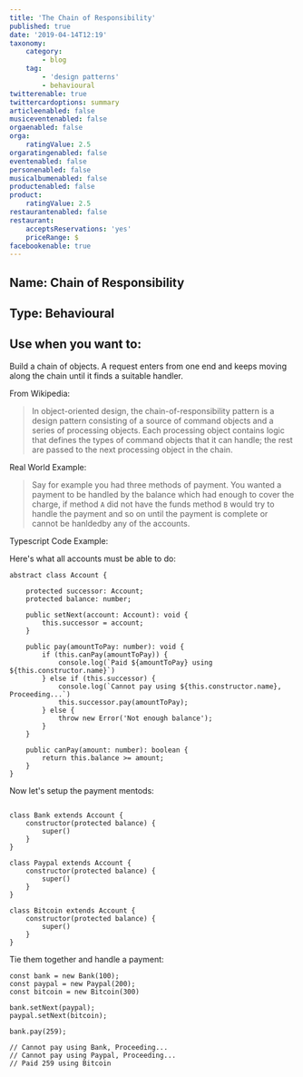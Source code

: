```yaml
---
title: 'The Chain of Responsibility'
published: true
date: '2019-04-14T12:19'
taxonomy:
    category:
        - blog
    tag:
        - 'design patterns'
        - behavioural
twitterenable: true
twittercardoptions: summary
articleenabled: false
musiceventenabled: false
orgaenabled: false
orga:
    ratingValue: 2.5
orgaratingenabled: false
eventenabled: false
personenabled: false
musicalbumenabled: false
productenabled: false
product:
    ratingValue: 2.5
restaurantenabled: false
restaurant:
    acceptsReservations: 'yes'
    priceRange: $
facebookenable: true
---
```


## Name: Chain of Responsibility

## Type: Behavioural

## Use when you want to:

Build a chain of objects. A request enters from one end and keeps moving along the chain until it finds a suitable handler. 

From Wikipedia:

> In object-oriented design, the chain-of-responsibility pattern is a design pattern consisting of a source of command objects and a series of processing objects. Each processing object contains logic that defines the types of command objects that it can handle; the rest are passed to the next processing object in the chain.


Real World Example:

> Say for example you had three methods of payment. You wanted a payment to be handled by the balance which had enough to cover the charge, if method `A` did not have the funds method `B` would try to handle the payment and so on until the payment is complete or cannot be hanldedby any of the accounts.

Typescript Code Example:

Here's what all accounts must be able to do:

```
abstract class Account {

    protected successor: Account;
    protected balance: number;

    public setNext(account: Account): void {
        this.successor = account;
    }

    public pay(amountToPay: number): void {
        if (this.canPay(amountToPay)) {
            console.log(`Paid ${amountToPay} using ${this.constructor.name}`)
        } else if (this.successor) {
            console.log(`Cannot pay using ${this.constructor.name}, Proceeding...`)
            this.successor.pay(amountToPay);
        } else {
            throw new Error('Not enough balance');
        }
    }

    public canPay(amount: number): boolean {
        return this.balance >= amount;
    }
}
```

Now let's setup the payment mentods:

```

class Bank extends Account {
    constructor(protected balance) {
        super()
    }
}

class Paypal extends Account {
    constructor(protected balance) {
        super()
    }
}

class Bitcoin extends Account {
    constructor(protected balance) {
        super()
    }
}

```

Tie them together and handle a payment:

```
const bank = new Bank(100);
const paypal = new Paypal(200);
const bitcoin = new Bitcoin(300)

bank.setNext(paypal);
paypal.setNext(bitcoin);

bank.pay(259);

// Cannot pay using Bank, Proceeding...
// Cannot pay using Paypal, Proceeding...
// Paid 259 using Bitcoin
```